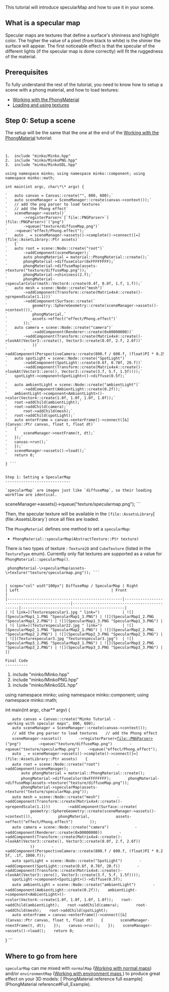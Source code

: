 This tutorial will introduce specularMap and how to use it in your scene.

What is a specular map
----------------------

Specular maps are textures that define a surface's shininess and highlight color. The higher the value of a pixel (from black to white) is the shinier the surface will appear. The first noticeable effect is that the specular of the different lights (if the specular map is done correctly) will fit the ruggedness of the material.

Prerequisites
-------------

To fully understand the rest of the tutorial, you need to know how to setup a scene with a phong material, and how to load textures:

-   [Working with the PhongMaterial](Working_with_the_PhongMaterial.md)
-   [Loading and using textures](Loading_and_using_textures.md)

Step 0: Setup a scene
---------------------

The setup will be the same that the one at the end of the [Working with the PhongMaterial](Working_with_the_PhongMaterial.md) tutorial:

```


1.  include "minko/Minko.hpp"
2.  include "minko/MinkoPNG.hpp"
3.  include "minko/MinkoSDL.hpp"

using namespace minko; using namespace minko::component; using namespace minko::math;

int main(int argc, char\*\* argv) {

`   auto canvas = Canvas::create("", 800, 600);`
`   auto sceneManager = SceneManager::create(canvas->context());`
`   // add the png parser to load textures`
`   // add the Phong effect`
`   sceneManager->assets()`
`       ->registerParser<`[`file::PNGParser>`](file::PNGParser>)`("png")`
`       ->queue("texture/diffuseMap.png")`
`   ->queue("effect/Phong.effect");`
`   auto _ = sceneManager->assets()->complete()->connect([=](file::AssetLibrary::Ptr assets)`
`   {`
`   auto root = scene::Node::create("root")`
`       ->addComponent(sceneManager);`
`       auto phongMaterial = material::PhongMaterial::create();`
`       phongMaterial->diffuseColor(0xFFFFFFFF);`
`       phongMaterial->diffuseMap(assets->texture("texture/diffuseMap.png"));`
`       phongMaterial->shininess(2.f);`
`       phongMaterial->specularColor(math::Vector4::create(0.4f, 0.8f, 1.f, 1.f));`
`   auto mesh = scene::Node::create("mesh")`
`       ->addComponent(Transform::create(Matrix4x4::create()->prependScale(1.1)))`
`       ->addComponent(Surface::create(`
`           geometry::SphereGeometry::create(sceneManager->assets()->context()),`
`           phongMaterial,`
`           assets->effect("effect/Phong.effect")`
`       ));`
`   auto camera = scene::Node::create("camera")`
`           ->addComponent(Renderer::create(0x00000000))`
`       ->addComponent(Transform::create(Matrix4x4::create()->lookAt(Vector3::create(), Vector3::create(0.0f, 2.f, 2.6f))`
`           ))`
`       ->addComponent(PerspectiveCamera::create(800.f / 600.f, (float)PI * 0.25f, .1f, 1000.f));`
`   auto spotLight = scene::Node::create("SpotLight")`
`       ->addComponent(SpotLight::create(0.6f, 0.78f, 20.f))`
`       ->addComponent(Transform::create(Matrix4x4::create()->lookAt(Vector3::zero(), Vector3::create(3.f, 5.f, 1.5f))));`
`   spotLight->component<SpotLight>()->diffuse(0.5f);`

`   auto ambientLight = scene::Node::create("ambientLight")`
`       ->addComponent(AmbientLight::create(0.2f));`
`   ambientLight->component<AmbientLight>()->color(Vector4::create(1.0f, 1.0f, 1.0f, 1.0f));`
`   root->addChild(ambientLight);`
`   root->addChild(camera);`
`       root->addChild(mesh);`
`   root->addChild(spotLight);`
`   auto enterFrame = canvas->enterFrame()->connect([&](Canvas::Ptr canvas, float t, float dt)`
`   {`
`       sceneManager->nextFrame(t, dt);`
`   });`
`   canvas->run();`
`   });`
`   sceneManager->assets()->load();`
`   return 0;`

} ```


Step 1: Setting a SpecularMap
-----------------------------

`specularMap` are images just like `diffuseMap`, so their loading workflow are identical.

```
 sceneManager-\>assets()-\>queue("texture/specularmap.png"); ```


Then, the specular texture will be available in the `[file::AssetsLibrary`](file::AssetsLibrary`) once all files are loaded.

The `PhongMaterial` defines one method to set a `specularMap`:

-   `PhongMaterial::specularMap(AbstractTexture::Ptr texture)`

There is two types of texture : `Texture2D` and `CubeTexture` (listed in the `TextureType` enum). Currently only flat textures are supported as a value for `PhongMaterial::specularMap()`.

```
 phongMaterial-\>specularMap(assets-\>texture("texture/specularmap.png")); ```


| scope="col" widt"100px"| DiffuseMap / SpecularMap | Right                                        | Left                                         | Front                                        |
|---------------------------------------------------|----------------------------------------------|----------------------------------------------|----------------------------------------------|
| ![ link=](Texturespecular1.jpg " link=")          | ![](SpecularMap1_1.PNG "SpecularMap1_1.PNG") | ![](SpecularMap1_2.PNG "SpecularMap1_2.PNG") | ![](SpecularMap1_3.PNG "SpecularMap1_3.PNG") |
| ![ link=](Texturespecular22.jpg " link=")         | ![](SpecularMap2_1.PNG "SpecularMap2_1.PNG") | ![](SpecularMap2_2.PNG "SpecularMap2_2.PNG") | ![](SpecularMap2_3.PNG "SpecularMap2_3.PNG") |
| ![](Texturespecular3.jpg "Texturespecular3.jpg")  | ![](SpecularMap3_1.PNG "SpecularMap3_1.PNG") | ![](SpecularMap3_2.PNG "SpecularMap3_2.PNG") | ![](SpecularMap3_3.PNG "SpecularMap3_3.PNG") |
||

Final Code
----------

```


1.  include "minko/Minko.hpp"
2.  include "minko/MinkoPNG.hpp"
3.  include "minko/MinkoSDL.hpp"

using namespace minko; using namespace minko::component; using namespace minko::math;

int main(int argc, char\*\* argv) {

`   auto canvas = Canvas::create("Minko Tutorial - working with specular maps", 800, 600);`
`   auto sceneManager = SceneManager::create(canvas->context());`
`   // add the png parser to load textures`
`   // add the Phong effect`
`   sceneManager->assets()`
`       ->registerParser<`[`file::PNGParser>`](file::PNGParser>)`("png")`
`       ->queue("texture/diffuseMap.png")`
`       ->queue("texture/specularMap.png")`
`   ->queue("effect/Phong.effect");`
`   auto _ = sceneManager->assets()->complete()->connect([=](file::AssetLibrary::Ptr assets)`
`   {`
`   auto root = scene::Node::create("root")`
`       ->addComponent(sceneManager);`
`       auto phongMaterial = material::PhongMaterial::create();`
`       phongMaterial->diffuseColor(0xFFFFFFFF);`
`       phongMaterial->diffuseMap(assets->texture("texture/diffuseMap.png"));`
`       phongMaterial->specularMap(assets->texture("texture/specularMap.png"));`
`   auto mesh = scene::Node::create("mesh")`
`       ->addComponent(Transform::create(Matrix4x4::create()->prependScale(1.1)))`
`       ->addComponent(Surface::create(`
`           geometry::SphereGeometry::create(sceneManager->assets()->context()),`
`           phongMaterial,`
`           assets->effect("effect/Phong.effect")`
`       ));`
`   auto camera = scene::Node::create("camera")`
`           ->addComponent(Renderer::create(0x00000000))`
`       ->addComponent(Transform::create(Matrix4x4::create()->lookAt(Vector3::create(), Vector3::create(0.0f, 2.f, 2.6f))`
`           ))`
`       ->addComponent(PerspectiveCamera::create(800.f / 600.f, (float)PI * 0.25f, .1f, 1000.f));`
`   auto spotLight = scene::Node::create("SpotLight")`
`       ->addComponent(SpotLight::create(0.6f, 0.78f, 20.f))`
`       ->addComponent(Transform::create(Matrix4x4::create()->lookAt(Vector3::zero(), Vector3::create(3.f, 5.f, 1.5f))));`
`   spotLight->component<SpotLight>()->diffuse(0.5f);`
`   auto ambientLight = scene::Node::create("ambientLight")`
`       ->addComponent(AmbientLight::create(0.2f));`
`   ambientLight->component<AmbientLight>()->color(Vector4::create(1.0f, 1.0f, 1.0f, 1.0f));`
`   root->addChild(ambientLight);`
`   root->addChild(camera);`
`       root->addChild(mesh);`
`   root->addChild(spotLight);`
`   auto enterFrame = canvas->enterFrame()->connect([&](Canvas::Ptr canvas, float t, float dt)`
`   {`
`       sceneManager->nextFrame(t, dt);`
`   });`
`   canvas->run();`
`   });`
`   sceneManager->assets()->load();`
`   return 0;`

} ```


Where to go from here
---------------------

`specularMap` can me mixed with `normalMap` ([Working with normal maps](Working_with_normal_maps_.md)) and/or `environmentMap` ([Working with environment maps ](Working_with_environment_maps_.md)) to produce great effect on your 3D models: [ PhongMaterial reference full example](PhongMaterial reference#Full_Example).

